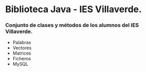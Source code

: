 # Biblioteca Java - IES Villaverde.
### Conjunto de clases y métodos de los alumnos del IES Villaverde.

- Palabras
- Vectores
- Matrices
- Ficheros
- MySQL
